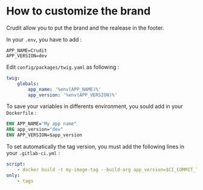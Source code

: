 # How to customize the brand

Crudit allow you to put the brand and the realease in the footer.

In your `.env`, you have to add :

```dotenv
APP_NAME=Crudit
APP_VERSION=dev
```

Edit `config/packages/twig.yaml` as following :

```yaml
twig:
    globals:
        app_name: '%env(APP_NAME)%'
        app_version: '%env(APP_VERSION)%'
```

To save your variables in differents environment, you sould add in your `Dockerfile` :

```dockerfile
ENV APP_NAME="My app name"
ARG app_version="dev"
ENV APP_VERSION=$app_version
```

To set automatically the tag version, you must add the following lines in your `.gitlab-ci.yml` :

```yaml
script:
    - docker build -t my-image-tag --build-arg app_version=$CI_COMMIT_TAG
only:
    - tags
```
